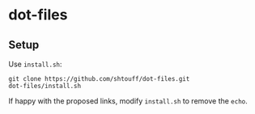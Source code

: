 # dot-files

## Setup

Use `install.sh`:

    git clone https://github.com/shtouff/dot-files.git
    dot-files/install.sh

If happy with the proposed links, modify `install.sh` to remove the `echo`.

